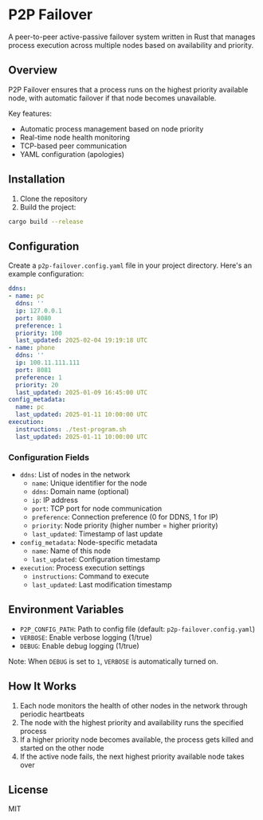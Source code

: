 # P2P Failover

A peer-to-peer active-passive failover system written in Rust that manages process execution across multiple nodes based on availability and priority.

## Overview

P2P Failover ensures that a process runs on the highest priority available node, with automatic failover if that node becomes unavailable.

Key features:

- Automatic process management based on node priority
- Real-time node health monitoring
- TCP-based peer communication
- YAML configuration (apologies)

## Installation

1. Clone the repository
2. Build the project:

```bash
cargo build --release
```

## Configuration

Create a `p2p-failover.config.yaml` file in your project directory. Here's an example configuration:

```yaml
ddns:
- name: pc
  ddns: ''
  ip: 127.0.0.1
  port: 8080
  preference: 1
  priority: 100
  last_updated: 2025-02-04 19:19:18 UTC
- name: phone
  ddns: ''
  ip: 100.11.111.111
  port: 8081
  preference: 1
  priority: 20
  last_updated: 2025-01-09 16:45:00 UTC
config_metadata:
  name: pc
  last_updated: 2025-01-11 10:00:00 UTC
execution:
  instructions: ./test-program.sh
  last_updated: 2025-01-11 10:00:00 UTC
```

### Configuration Fields

- `ddns`: List of nodes in the network
  - `name`: Unique identifier for the node
  - `ddns`: Domain name (optional)
  - `ip`: IP address
  - `port`: TCP port for node communication
  - `preference`: Connection preference (0 for DDNS, 1 for IP)
  - `priority`: Node priority (higher number = higher priority)
  - `last_updated`: Timestamp of last update
- `config_metadata`: Node-specific metadata
  - `name`: Name of this node
  - `last_updated`: Configuration timestamp
- `execution`: Process execution settings
  - `instructions`: Command to execute
  - `last_updated`: Last modification timestamp

## Environment Variables

- `P2P_CONFIG_PATH`: Path to config file (default: `p2p-failover.config.yaml`)
- `VERBOSE`: Enable verbose logging (1/true)
- `DEBUG`: Enable debug logging (1/true)

Note: When `DEBUG` is set to `1`, `VERBOSE` is automatically turned on.

## How It Works

1. Each node monitors the health of other nodes in the network through periodic heartbeats
2. The node with the highest priority and availability runs the specified process
3. If a higher priority node becomes available, the process gets killed and started on the other node
4. If the active node fails, the next highest priority available node takes over

## License

MIT
